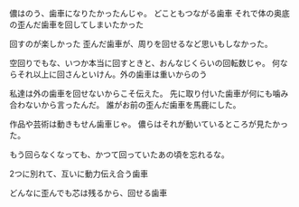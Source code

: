 儂はのう、歯車になりたかったんじゃ。
どこともつながる歯車
それで体の奥底の歪んだ歯車を回してしまいたかった

回すのが楽しかった
歪んだ歯車が、周りを回せるなど思いもしなかった。

空回りでもな、いつか本当に回すときと、おんなじくらいの回転数じゃ。
何ならそれ以上に回さんといけん。外の歯車は重いからのう

私達は外の歯車を回せないからこそ伝えた。
先に取り付いた歯車が何にも噛み合わないから言ったんだ。
誰がお前の歪んだ歯車を馬鹿にした。

作品や芸術は動きもせん歯車じゃ。
儂らはそれが動いているところが見たかった。

もう回らなくなっても、かつて回っていたあの頃を忘れるな。

2つに別れて、互いに動力伝え合う歯車

どんなに歪んでも芯は残るから、回せる歯車